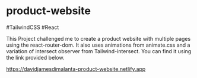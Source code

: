 # product-website

#TailwindCSS #React

This Project challenged me to create a product website with multiple pages using the react-router-dom. It also uses animations from animate.css and a variation of intersect observer from Tailwind-intersect. You can find it using the link provided below.

https://davidjamesdimalanta-product-website.netlify.app
